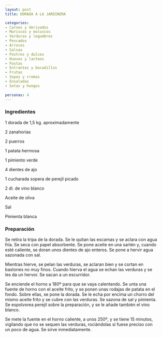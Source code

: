 ```yaml
---
layout: post
title: DORADA A LA JARDINERA

categories:
- Carnes y derivados
- Mariscos y moluscos
- Verduras y legumbres
- Pescados
- Arroces
- Salsas
- Postres y dulces
- Huevos y lacteos
- Pastas
- Entrantes y bocadillos
- Frutas
- Sopas y cremas
- Ensaladas
- Setas y hongos
 
personas: 4 
---
```


<h3>Ingredientes</h3>
1 dorada de 1,5 kg. aproximadamente

2 zanahorias

2 puerros

1 patata hermosa

1 pimiento verde

4 dientes de ajo

1 cucharada sopera de perejil picado

2 dl. de vino blanco

Aceite de oliva

Sal

Pimienta blanca

<h3>Preparación</h3>
Se retira la tripa de la dorada. Se le quitan las escamas y se aclara con agua fría. Se seca con papel absorbente. Se pone aceite en una sartén y, cuando esté caliente, se doran unos dientes de ajo enteros. Se pone a hervir agua sazonada con sal.

Mientras hierve, se pelan las verduras, se aclaran bien y se cortan en bastones no muy finos. Cuando hierva el agua se echan las verduras y se les da un hervor. Se sacan a un escurridor.

Se enciende el horno a 180&ordm; para que se vaya calentando. Se unta una fuente de horno con el aceite frito, y se ponen unas rodajas de patata en el fondo. Sobre ellas, se pone la dorada. Se le echa por encima un chorro del mismo aceite frito y se cubre con las verduras. Se sazona de sal y pimienta. Se espolvorea perejil sobre la preparación, y se le añade también el vino blanco.

Se mete la fuente en el horno caliente, a unos 250&ordm;, y se tiene 15 minutos, vigilando que no se sequen las verduras, rociándolas si fuese preciso con un poco de agua. Se sirve inmediatamente.

